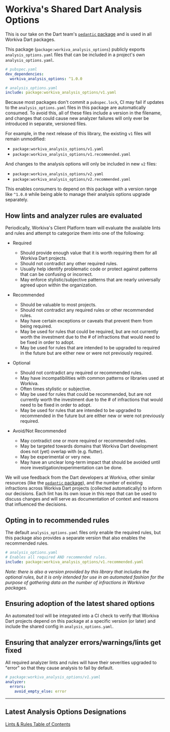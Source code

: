 # Workiva's Shared Dart Analysis Options

This is our take on the Dart team's [`pedantic` package][pedantic] and is used
in all Workiva Dart packages.

This package (`package:workiva_analysis_options`) publicly exports
`analysis_options.yaml` files that can be included in a project's own
`analysis_options.yaml`.

```yaml
# pubspec.yaml
dev_dependencies:
  workiva_analysis_options: ^1.0.0
```

```yaml
# analysis_options.yaml
include: package:workiva_analysis_options/v1.yaml
```

Because most packages don't commit a `pubspec.lock`, CI may fail if updates to
the `analysis_options.yaml` files in this package are automatically consumed. To
avoid this, all of these files include a version in the filename, and changes
that could cause new analyzer failures will only ever be introduced in separate,
versioned files.

For example, in the next release of this library, the existing `v1` files will
remain unmodified:

- `package:workiva_analysis_options/v1.yaml`
- `package:workiva_analysis_options/v1.recommended.yaml`

And changes to the analysis options will only be included in new `v2` files:

- `package:workiva_analysis_options/v2.yaml`
- `package:workiva_analysis_options/v2.recommended.yaml`

This enables consumers to depend on this package with a version range like
`^1.0.0` while being able to manage their analysis options upgrade separately.

## How lints and analyzer rules are evaluated

Periodically, Workiva's Client Platform team will evaluate the available lints
and rules and attempt to categorize them into one of the following:

- Required
  - Should provide enough value that it is worth requiring them for all Workiva
    Dart projects.
  - Should not contradict any other required rules.
  - Usually help identify problematic code or protect against patterns that can
    be confusing or incorrect.
  - May enforce stylistic/subjective patterns that are nearly universally agreed
    upon within the organization.

- Recommended
  - Should be valuable to most projects.
  - Should not contradict any required rules or other recommended rules.
  - May have certain exceptions or caveats that prevent them from being
    required.
  - May be used for rules that could be required, but are not currently worth
    the investment due to the # of infractions that would need to be fixed in
    order to adopt.
  - May be used for rules that are intended to be upgraded to required in the
    future but are either new or were not previously required.

- Optional
  - Should not contradict any required or recommended rules.
  - May have incompatibilities with common patterns or libraries used at
    Workiva.
  - Often times stylistic or subjective.
  - May be used for rules that could be recommended, but are not currently worth
    the investment due to the # of infractions that would need to be fixed in
    order to adopt.
  - May be used for rules that are intended to be upgraded to recommended in the
    future but are either new or were not previously required.

- Avoid/Not Recommended
  - May contradict one or more required or recommended rules.
  - May be targeted towards domains that Workiva Dart development does not (yet)
    overlap with (e.g. flutter).
  - May be experimental or very new.
  - May have an unclear long-term impact that should be avoided until more
    investigation/experimentation can be done.

We will use feedback from the Dart developers at Workiva, other similar
resources (like the [`pedantic` package][pedantic]), and the number of existing
infractions across Workiva Dart projects (collected automatically) to inform our
decisions. Each lint has its own issue in this repo that can be used to discuss
changes and will serve as documentation of context and reasons that influenced
the decisions.

## Opting in to recommended rules

The default `analysis_options.yaml` files only enable the required rules,
but this package also provides a separate version that also enables the
recommended rules.

```yaml
# analysis_options.yaml
# Enables all required AND recommended rules.
include: package:workiva_analysis_options/v1.recommended.yaml
```

_Note: there is also a version provided by this library that includes the
optional rules, but it is only intended for use in an automated fashion for the
purpose of gathering data on the number of infractions in Workiva packages._

## Ensuring adoption of the latest shared options

An automated tool will be integrated into a CI check to verify that Workiva Dart
projects depend on this package at a specific version (or later) and include the
shared config in `analysis_options.yaml`.

## Ensuring that analyzer errors/warnings/lints get fixed

All required analyzer lints and rules will have their severities upgraded to
"error" so that they cause analysis to fail by default.

```yaml
# package:workiva_analysis_options/v1.yaml
analyzer:
  errors:
    avoid_empty_else: error
```

---

## Latest Analysis Options Designations

[Lints & Rules Table of Contents][lints-toc]

[lints-toc]: https://github.com/Workiva/dart_analysis_options/issues/2
[pedantic]: https://pub.dev/packages/pedantic
